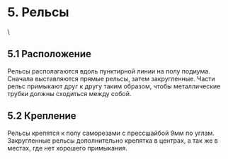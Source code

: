 # 5. Рельсы
<img crossorigin="anonymous" src="https://drive.lienuc.com/uc?id=15JZd1ecXP8UXOqOunjyXtEAiW-NLlk3p" alt="" />\
## 5.1 Расположение
Рельсы располагаются вдоль пунктирной линии на полу подиума. Сначала выставляются прямые рельсы, затем закругленные. Части рельс примыкают друг к другу таким образом, чтобы металлические трубки должны сходиться между собой.\
<img crossorigin="anonymous" src="https://drive.lienuc.com/uc?id=1y-VtRseuvg_LfpWF1HC4BVn8Xr2YcWL_" alt="" />
## 5.2 Крепление
Рельсы крепятся к полу саморезами с прессшайбой 9мм по углам. Закругленные рельсы дополнительно крепятка в центрах, а так же в местах, где нет хорошего примыкания.\
<img crossorigin="anonymous" src="https://drive.lienuc.com/uc?id=19_a87SfZD486Mmr5bQgEGkZdwavWCmkr" alt="" />
